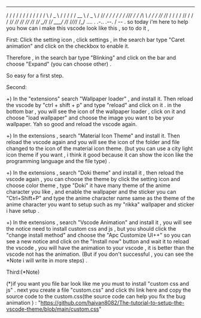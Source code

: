  _   _    _      _    __  __      __    ____   _   _     ____   ____  
/ / / /  / /    / /  /  \/  /    /  \  /  _ \ / / / /   / __ \ /  _ \ 
/ /_/ /  / /    / /  / /\// /   / /\ \ / / / // /_/ /  / /  / // / / /
/____/   /_/    /_/  /_/  /_/  /_/  \_\/_/ /_/ \___/   /_/  /_//_/ /_/
.... . .-.. .--. / -- .
so today i'm here to help you how can i make this vscode look like this , so to do it ,

First: Click the setting icon , click settings , in the search bar type "Caret animation" and click on the checkbox to enable it.

Therefore , in the search bar type "Blinking" and click on the bar and choose "Expand" (you can choose other) .

So easy for a first step.

Second:

+) In the "extensions" search "Wallpaper loader" , and install it. Then reload the vscode by "ctrl + shift + p" and type "reload" and click on it . in the bottom bar , you will see the icon of the wallpaper loader , click on it and choose "load wallpaper" and choose the image you want to be your wallpaper. Yah so good and reload the vscode again.

+) In the extensions , search "Material Icon Theme" and install it. Then reload the vscode again and you will see the icon of the folder and file changed to the icon of the material icon theme. (but you can use a city light icon theme if you want , i think it good because it can show the icon like the programming language and the file type) .

+) In the extensions , search "Doki theme" and install it , then reload the vscode again , you can choose the theme by click the setting icon and choose color theme , type "Doki" it have many theme of the anime character you like , and enable the wallpaper and the sticker you can "Ctrl+Shift+P" and type the anime character name same as the theme of the anime character you want to setup such as my "rikka" wallpaper and sticker i have setup .

+) In the extensions , search "Vscode Animation" and install it , you will see the notice need to install custom css and js , but you should click the "change install method" and choose the "Apc Customize UI++" so you can see a new notice and click on the "Install now" button and wait it to reload the vscode , you will have the animation to your vscode , it is better than the vscode not has the animation. (But if you don't successful , you can see the \*Note i will write in more steps) .

Third:(\*Note)

(\*)if you want you file bar look like me you must to install "custom css and js" . next you create a file "custom.css" and click thi link here and copy the source code to the custom.css(the source code can help you fix the bug animation ) : "https://github.com/haivan8082/The-tutorial-to-setup-the-vscode-theme/blob/main/custom.css"


